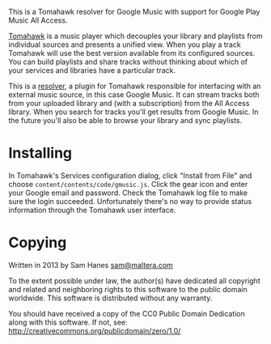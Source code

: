 
This is a Tomahawk resolver for Google Music with support for
Google Play Music All Access.

[Tomahawk] is a music player which decouples your library and playlists
from individual sources and presents a unified view. When you play a
track Tomahawk will use the best version available from its configured
sources. You can build playlists and share tracks without thinking
about which of your services and libraries have a particular track.

This is a [resolver], a plugin for Tomahawk responsible for interfacing
with an external music source, in this case Google Music. It can stream
tracks both from your uploaded library and (with a subscription) from
the All Access library. When you search for tracks you'll get results
from Google Music. In the future you'll also be able to browse your
library and sync playlists.

[tomahawk]: http://www.tomahawk-player.org/
[resolver]: http://www.tomahawk-player.org/resolvers.html 

Installing
==========

In Tomahawk's Services configuration dialog, click "Install from File"
and choose `content/contents/code/gmusic.js`. Click the gear icon and
enter your Google email and password. Check the Tomahawk log file to
make sure the login succeeded. Unfortunately there's no way to provide
status information through the Tomahawk user interface.

Copying
=======

Written in 2013 by Sam Hanes <sam@maltera.com>

To the extent possible under law, the author(s) have dedicated all
copyright and related and neighboring rights to this software to
the public domain worldwide. This software is distributed without
any warranty.

You should have received a copy of the CC0 Public Domain Dedication
along with this software. If not, see:
http://creativecommons.org/publicdomain/zero/1.0/

